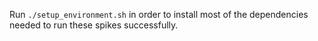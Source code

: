 
Run `./setup_environment.sh` in order to install most of the dependencies needed to run these spikes successfully.